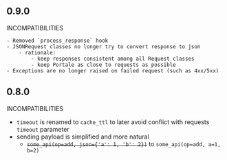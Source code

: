 ## 0.9.0

INCOMPATIBILITIES

    - Removed `process_response` hook
    - JSONRequest classes no longer try to convert response to json
        - rationale:
            - keep responses consistent among all Request classes
            - keep Portale as close to requests as possible
    - Exceptions are no longer raised on failed request (such as 4xx/5xx)

## 0.8.0

INCOMPATIBILITIES

 - `timeout` is renamed to `cache_ttl` to later avoid conflict with requests `timeout` parameter
 - sending payload is simplified and more natural
    - ~~`some_api(op=add, json={'a': 1, 'b': 2})`~~ to `some_api(op=add, a=1, b=2)`
